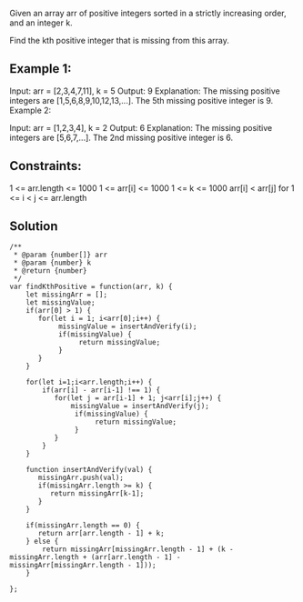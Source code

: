 Given an array arr of positive integers sorted in a strictly increasing order, and an integer k.

Find the kth positive integer that is missing from this array.

 
## Example 1:

Input: arr = [2,3,4,7,11], k = 5
Output: 9
Explanation: The missing positive integers are [1,5,6,8,9,10,12,13,...]. The 5th missing positive integer is 9.
Example 2:

Input: arr = [1,2,3,4], k = 2
Output: 6
Explanation: The missing positive integers are [5,6,7,...]. The 2nd missing positive integer is 6.
 

## Constraints:

1 <= arr.length <= 1000
1 <= arr[i] <= 1000
1 <= k <= 1000
arr[i] < arr[j] for 1 <= i < j <= arr.length

## Solution
```
/**
 * @param {number[]} arr
 * @param {number} k
 * @return {number}
 */
var findKthPositive = function(arr, k) {
    let missingArr = [];
    let missingValue;
    if(arr[0] > 1) {
       for(let i = 1; i<arr[0];i++) {
            missingValue = insertAndVerify(i);
            if(missingValue) {
                 return missingValue;
            }
       }
    } 
            
    for(let i=1;i<arr.length;i++) {
        if(arr[i] - arr[i-1] !== 1) {
           for(let j = arr[i-1] + 1; j<arr[i];j++) {
               missingValue = insertAndVerify(j);
                if(missingValue) {
                     return missingValue;
                }
           }
        }
    }
    
    function insertAndVerify(val) {
       missingArr.push(val);
       if(missingArr.length >= k) {
          return missingArr[k-1];
       }       
    }
    
    if(missingArr.length == 0) {
       return arr[arr.length - 1] + k;
    } else {
        return missingArr[missingArr.length - 1] + (k - missingArr.length + (arr[arr.length - 1] - missingArr[missingArr.length - 1]));
    }
           
};
```
